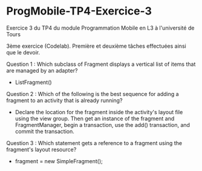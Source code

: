 # ProgMobile-TP4-Exercice-3
Exercice 3 du TP4 du module Programmation Mobile en L3 à l'université de Tours

3ème exercice (Codelab). Première et deuxième tâches effectuées ainsi que le devoir.

Question 1 :
Which subclass of Fragment displays a vertical list of items that are managed by an adapter?
- ListFragment()

Question 2 :
Which of the following is the best sequence for adding a fragment to an activity that is already running?
- Declare the location for the fragment inside the activity's layout file using the <FrameLayout> view group. Then get an instance of the fragment and FragmentManager, begin a transaction, use the add() transaction, and commit the transaction.

Question 3 :
Which statement gets a reference to a fragment using the fragment's layout resource?
- fragment = new SimpleFragment();
